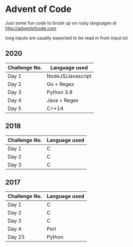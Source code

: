 # Advent of Code
Just some fun code to brush up on rusty languages at http://adventofcode.com

long inputs are usually expected to be read in from input.txt

## 2020
| Challenge No. | Language used     |
| ------------- | ----------------- |
| Day 1         | NodeJS/Javascript |
| Day 2         | Go + Regex        |
| Day 3         | Python 3.8        |
| Day 4         | Java + Regex      |
| Day 5         | C++14             |

## 2018
| Challenge No. | Language used |
| ------------- | ------------- |
| Day 1         | C             |
| Day 2         | C             |
| Day 3         | C             |


## 2017
| Challenge No. | Language used |
| ------------- | ------------- |
| Day 1         | C             |
| Day 2         | C             |
| Day 3         | C             |
| Day 4         | Perl          |
| Day 25        | Python        |